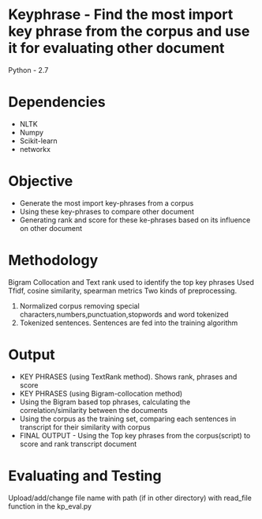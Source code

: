 # Keyphrase - Find the most import key phrase from the corpus and use it for evaluating other document

Python - 2.7
# Dependencies
- NLTK
- Numpy
- Scikit-learn
- networkx

# Objective
- Generate the most import key-phrases from a corpus
- Using these key-phrases to compare other document
- Generating rank and score for these ke-phrases based on its influence on other document

# Methodology
 Bigram Collocation and Text rank used to identify the top key phrases
 Used Tfidf, cosine similarity, spearman metrics
 Two kinds of preprocessing. 
1) Normalized corpus removing special characters,numbers,punctuation,stopwords and word tokenized
2) Tokenized sentences. Sentences are fed into the training algorithm

# Output
- KEY PHRASES (using TextRank method). Shows rank, phrases and score
- KEY PHRASES (using Bigram-collocation method)
- Using the Bigram based top phrases, calculating the correlation/similarity between the documents
- Using the corpus as the training set, comparing each sentences in transcript for their similarity with corpus
- FINAL OUTPUT - Using the Top key phrases from the corpus(script) to score and rank transcript document

# Evaluating and Testing
Upload/add/change file name with path (if in other directory) with read_file function in the kp_eval.py
